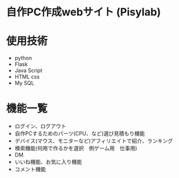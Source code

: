 # 自作PC作成webサイト (Pisylab)

# 使用技術
- python
- Flask
- Java Script
- HTML css
- My SQL

# 機能一覧
- ログイン、ログアウト
- 自作PCするためのパーツ(CPU、など)選び見積もり機能
- デバイス(マウス、モニターなど)アフィリエイトで紹介、ランキング
- 検索機能(何用で作るかを選択　例ゲーム用　仕事用)
- DM
- いいね機能、お気に入り機能
- コメント機能
